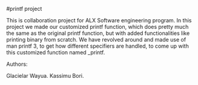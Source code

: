 #printf project

This is  collaboration project for ALX Software engineering program. In this project we made our customized printf function, which does pretty much the same as the original printf function, but with added functionalities like printing binary from scratch. We have revolved around and made use of man printf 3, to get how different specifiers are handled, to come up with this customized function named \_printf.

Authors:

Glacielar Wayua.
Kassimu Bori.

